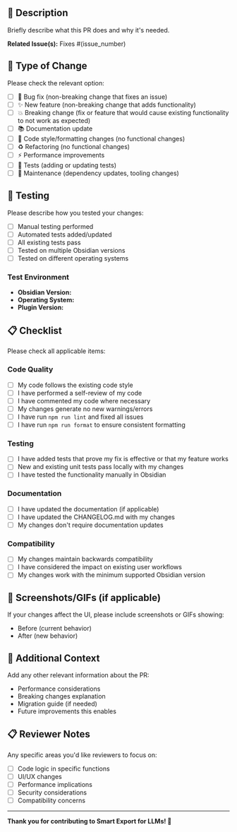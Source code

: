 ## 📝 Description

Briefly describe what this PR does and why it's needed.

**Related Issue(s):** Fixes #(issue_number)

## 🔄 Type of Change

Please check the relevant option:

- [ ] 🐛 Bug fix (non-breaking change that fixes an issue)
- [ ] ✨ New feature (non-breaking change that adds functionality)
- [ ] 💥 Breaking change (fix or feature that would cause existing functionality to not work as expected)
- [ ] 📚 Documentation update
- [ ] 🎨 Code style/formatting changes (no functional changes)
- [ ] ♻️ Refactoring (no functional changes)
- [ ] ⚡ Performance improvements
- [ ] 🧪 Tests (adding or updating tests)
- [ ] 🔧 Maintenance (dependency updates, tooling changes)

## 🧪 Testing

Please describe how you tested your changes:

- [ ] Manual testing performed
- [ ] Automated tests added/updated
- [ ] All existing tests pass
- [ ] Tested on multiple Obsidian versions
- [ ] Tested on different operating systems

### Test Environment

- **Obsidian Version:**
- **Operating System:**
- **Plugin Version:**

## 📋 Checklist

Please check all applicable items:

### Code Quality

- [ ] My code follows the existing code style
- [ ] I have performed a self-review of my code
- [ ] I have commented my code where necessary
- [ ] My changes generate no new warnings/errors
- [ ] I have run `npm run lint` and fixed all issues
- [ ] I have run `npm run format` to ensure consistent formatting

### Testing

- [ ] I have added tests that prove my fix is effective or that my feature works
- [ ] New and existing unit tests pass locally with my changes
- [ ] I have tested the functionality manually in Obsidian

### Documentation

- [ ] I have updated the documentation (if applicable)
- [ ] I have updated the CHANGELOG.md with my changes
- [ ] My changes don't require documentation updates

### Compatibility

- [ ] My changes maintain backwards compatibility
- [ ] I have considered the impact on existing user workflows
- [ ] My changes work with the minimum supported Obsidian version

## 📸 Screenshots/GIFs (if applicable)

If your changes affect the UI, please include screenshots or GIFs showing:

- Before (current behavior)
- After (new behavior)

## 🔗 Additional Context

Add any other relevant information about the PR:

- Performance considerations
- Breaking changes explanation
- Migration guide (if needed)
- Future improvements this enables

## 📋 Reviewer Notes

Any specific areas you'd like reviewers to focus on:

- [ ] Code logic in specific functions
- [ ] UI/UX changes
- [ ] Performance implications
- [ ] Security considerations
- [ ] Compatibility concerns

---

**Thank you for contributing to Smart Export for LLMs! 🎉**
